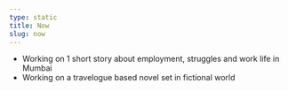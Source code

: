 ```yaml
---
type: static
title: Now
slug: now
---
```


- Working on 1 short story about employment, struggles and work life in Mumbai
- Working on a travelogue based novel set in fictional world
